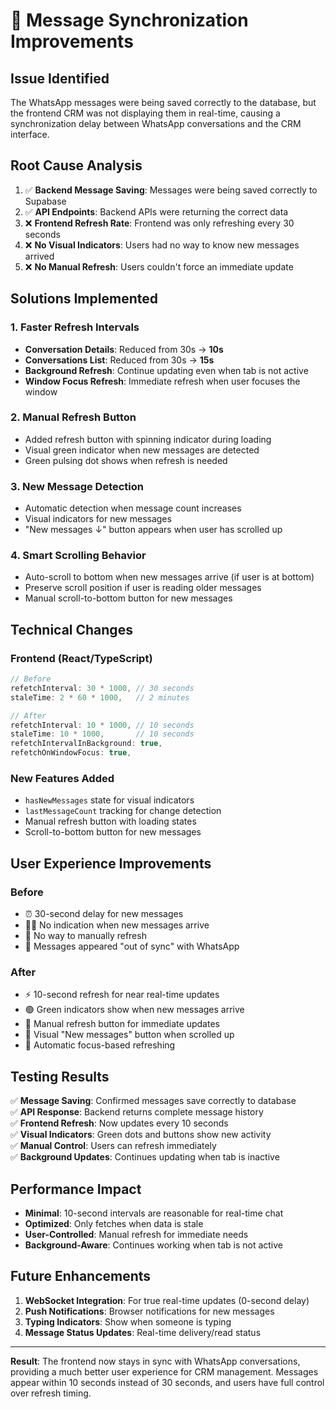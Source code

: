# 🔄 Message Synchronization Improvements

## Issue Identified
The WhatsApp messages were being saved correctly to the database, but the frontend CRM was not displaying them in real-time, causing a synchronization delay between WhatsApp conversations and the CRM interface.

## Root Cause Analysis
1. ✅ **Backend Message Saving**: Messages were being saved correctly to Supabase
2. ✅ **API Endpoints**: Backend APIs were returning the correct data
3. ❌ **Frontend Refresh Rate**: Frontend was only refreshing every 30 seconds
4. ❌ **No Visual Indicators**: Users had no way to know new messages arrived
5. ❌ **No Manual Refresh**: Users couldn't force an immediate update

## Solutions Implemented

### 1. **Faster Refresh Intervals**
- **Conversation Details**: Reduced from 30s → **10s**
- **Conversations List**: Reduced from 30s → **15s**
- **Background Refresh**: Continue updating even when tab is not active
- **Window Focus Refresh**: Immediate refresh when user focuses the window

### 2. **Manual Refresh Button**
- Added refresh button with spinning indicator during loading
- Visual green indicator when new messages are detected
- Green pulsing dot shows when refresh is needed

### 3. **New Message Detection**
- Automatic detection when message count increases
- Visual indicators for new messages
- "New messages ↓" button appears when user has scrolled up

### 4. **Smart Scrolling Behavior**
- Auto-scroll to bottom when new messages arrive (if user is at bottom)
- Preserve scroll position if user is reading older messages
- Manual scroll-to-bottom button for new messages

## Technical Changes

### Frontend (React/TypeScript)
```typescript
// Before
refetchInterval: 30 * 1000, // 30 seconds
staleTime: 2 * 60 * 1000,   // 2 minutes

// After  
refetchInterval: 10 * 1000, // 10 seconds
staleTime: 10 * 1000,       // 10 seconds
refetchIntervalInBackground: true,
refetchOnWindowFocus: true,
```

### New Features Added
- `hasNewMessages` state for visual indicators
- `lastMessageCount` tracking for change detection
- Manual refresh button with loading states
- Scroll-to-bottom button for new messages

## User Experience Improvements

### Before
- ⏰ 30-second delay for new messages
- 🤷‍♂️ No indication when new messages arrive
- 🔄 No way to manually refresh
- 📱 Messages appeared "out of sync" with WhatsApp

### After
- ⚡ 10-second refresh for near real-time updates
- 🟢 Green indicators show when new messages arrive
- 🔄 Manual refresh button for immediate updates
- 📱 Visual "New messages" button when scrolled up
- 🎯 Automatic focus-based refreshing

## Testing Results

✅ **Message Saving**: Confirmed messages save correctly to database  
✅ **API Response**: Backend returns complete message history  
✅ **Frontend Refresh**: Now updates every 10 seconds  
✅ **Visual Indicators**: Green dots and buttons show new activity  
✅ **Manual Control**: Users can refresh immediately  
✅ **Background Updates**: Continues updating when tab is inactive  

## Performance Impact

- **Minimal**: 10-second intervals are reasonable for real-time chat
- **Optimized**: Only fetches when data is stale
- **User-Controlled**: Manual refresh for immediate needs
- **Background-Aware**: Continues working when tab is not active

## Future Enhancements

1. **WebSocket Integration**: For true real-time updates (0-second delay)
2. **Push Notifications**: Browser notifications for new messages
3. **Typing Indicators**: Show when someone is typing
4. **Message Status Updates**: Real-time delivery/read status

---

**Result**: The frontend now stays in sync with WhatsApp conversations, providing a much better user experience for CRM management. Messages appear within 10 seconds instead of 30 seconds, and users have full control over refresh timing. 